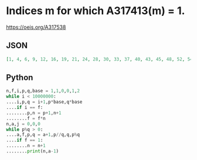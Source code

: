 # Indices m for which A317413\(m\) \= 1\.
https://oeis.org/A317538
## JSON
```JSON
[1, 4, 6, 9, 12, 16, 19, 21, 24, 28, 30, 33, 37, 40, 43, 45, 48, 52, 54, 57, 60, 64, 67, 69, 73, 76, 78, 81, 85, 88, 91, 93, 96, 100, 102, 105, 108, 112, 115, 117, 120, 124, 126, 129, 133, 136, 139, 141, 145, 148, 150, 153, 156, 160, 163, 165, 169, 172, 174, 177, 181, 184, 187, 189, 192, 196, 198, 201, 204]
```
## Python
```Python
n,f,i,p,q,base = 1,1,0,0,1,2
while i < 10000000:
....i,p,q = i+1,p*base,q*base
....if i == f:
........p,n = p+1,n+1
........f = f*n
n,a,j = 0,0,0
while p%q > 0:
....a,f,p,q = a+1,p//q,q,p%q
....if f == 1:
........n = n+1
........print(n,a-1)
```
